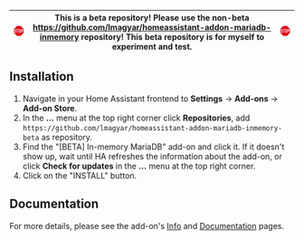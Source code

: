 
| <img src="https://github.com/lmagyar/homeassistant-addon-mariadb-inmemory-beta/raw/master/images/stop_sign.png" title="Stop"> | This is a beta repository! Please use the non-beta https://github.com/lmagyar/homeassistant-addon-mariadb-inmemory repository! This beta repository is for myself to experiment and test. | <img src="https://github.com/lmagyar/homeassistant-addon-mariadb-inmemory-beta/raw/master/images/stop_sign.png" title="Stop"> |
| --- | --- | --- |

## Installation

1. Navigate in your Home Assistant frontend to **Settings** -> **Add-ons** ->
   **Add-on Store**.
1. In the **...** menu at the top right corner click **Repositories**, add
   `https://github.com/lmagyar/homeassistant-addon-mariadb-inmemory-beta` as
   repository.
1. Find the "[BETA] In-memory MariaDB" add-on and click it. If it doesn't show
   up, wait until HA refreshes the information about the add-on, or click
   **Check for updates** in the **...** menu at the top right corner.
1. Click on the "INSTALL" button.

## Documentation

For more details, please see the add-on's [Info][Info] and
[Documentation][Documentation] pages.

[Info]: https://github.com/lmagyar/homeassistant-addon-mariadb-inmemory-beta/blob/master/mariadb/README.md
[Documentation]: https://github.com/lmagyar/homeassistant-addon-mariadb-inmemory-beta/blob/master/mariadb/DOCS.md
